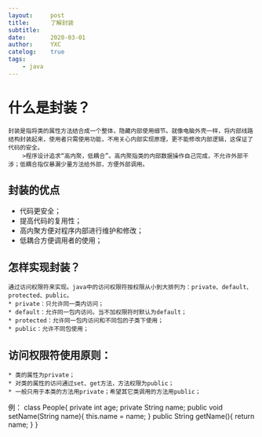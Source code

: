 ```yaml
---
layout:     post
title:      了解封装
subtitle:   
date:       2020-03-01
author:     YXC
catelog:    true
tags:
    - java
---
```

# 什么是封装？
    封装是指将类的属性方法结合成一个整体，隐藏内部使用细节。就像电脑外壳一样，将内部线路结构封装起来，使用者只需使用功能，不用关心内部实现原理，更不能修改内部逻辑，这保证了代码的安全。
		>程序设计追求“高内聚，低耦合”。高内聚指类的内部数据操作自己完成，不允许外部干涉；低耦合指仅暴漏少量方法给外部，方便外部调用。
## 封装的优点
   * 代码更安全；
   * 提高代码的复用性；
   * 高内聚方便对程序内部进行维护和修改；
   * 低耦合方便调用者的使用；
## 怎样实现封装？ 
    通过访问权限符来实现。java中的访问权限符按权限从小到大排列为：private、default、protected、public。
    * private：只允许同一类内访问；
    * default：允许同一包内访问。当不加权限符时默认为default；
    * protected：允许同一包内访问和不同包的子类下使用；
    * public：允许不同包使用；
## 访问权限符使用原则：
    * 类的属性为private；
    * 对类的属性的访问通过set、get方法，方法权限为public；
    * 一般只用于本类的方法用private；希望其它类调用的方法用public；
   例：
    class People{
          private int age;
          private String name;
          public void setName(String name){
          this.name = name;
          }
          public String getName(){
          return name;
          }
         }

